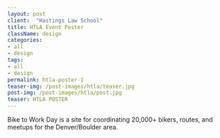 ```yaml
---
layout: post
client:  "Hastings Law School"
title: HTLA Event Poster
className: design
categories: 
- all
- design
tags:
- all
- design
permalink: htla-poster-1
teaser-img: /post-images/htla/teaser.jpg
post-img: /post-images/htla/post.jpg
teaser: HTLA POSTER 
---
```

Bike to Work Day is a site for coordinating 20,000+ bikers, routes, and meetups for the Denver/Boulder area.
